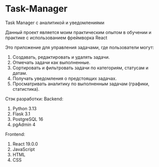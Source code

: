 # Task-Manager
Task Manager с аналитикой и уведомлениями

Данный проект является моим практическим опытом в обучении и практике с использованием фреймворка React

Это приложение для управления задачами, где пользователи могут:

1. Создавать, редактировать и удалять задачи.
2. Отмечать задачи как выполненные.
3. Сортировать и фильтровать задачи по категориям, статусам и датам.
4. Получать уведомления о предстоящих задачах.
5. Просматривать аналитику по выполненным задачам (графики, статистика).

Стэк разработки:
Backend:
1. Python 3.13
2. Flask 3.1
3. PostgreSQL 16
4. pgAdmin 4

Frontend:
1. React 19.0.0
2. JavaScript
3. HTML
4. CSS
